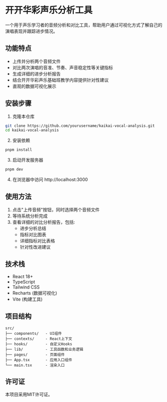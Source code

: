 # 开开华彩声乐分析工具

一个用于声乐学习者的音频分析和对比工具，帮助用户通过可视化方式了解自己的演唱表现并跟踪进步情况。

## 功能特点

- 上传并分析两个音频文件
- 对比两次演唱的音准、节奏、声音稳定性等关键指标
- 生成详细的进步分析报告
- 结合开开华彩声乐基础班教学内容提供针对性建议
- 直观的数据可视化展示

## 安装步骤

1. 克隆本仓库
```bash
git clone https://github.com/yourusername/kaikai-vocal-analysis.git
cd kaikai-vocal-analysis
```

2. 安装依赖
```bash
pnpm install
```

3. 启动开发服务器
```bash
pnpm dev
```

4. 在浏览器中访问 http://localhost:3000

## 使用方法

1. 点击"上传音频"按钮，同时选择两个音频文件
2. 等待系统分析完成
3. 查看详细的对比分析报告，包括:
   - 进步分析总结
   - 指标对比图表
   - 详细指标对比表格
   - 针对性改进建议

## 技术栈

- React 18+
- TypeScript
- Tailwind CSS
- Recharts (数据可视化)
- Vite (构建工具)

## 项目结构

```
src/
├── components/   - UI组件
├── contexts/     - React上下文
├── hooks/        - 自定义Hooks
├── lib/          - 工具函数和业务逻辑
├── pages/        - 页面组件
├── App.tsx       - 应用入口组件
└── main.tsx      - 渲染入口
```

## 许可证

本项目采用MIT许可证。